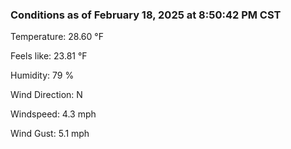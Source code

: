 ### Conditions as of February 18, 2025 at 8:50:42 PM CST 

Temperature: 28.60 &deg;F

Feels like: 23.81 &deg;F

Humidity: 79 %

Wind Direction: N

Windspeed: 4.3 mph

Wind Gust: 5.1 mph

